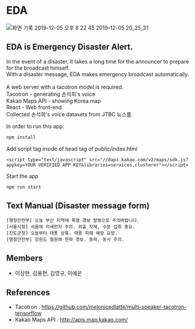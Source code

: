 # EDA
![화면 기록 2019-12-05 오후 8 22 45 2019-12-05 20_25_31](https://user-images.githubusercontent.com/39911797/70231999-c96f2f00-179e-11ea-87ee-19f2eea75388.gif)

## EDA is Emergency Disaster Alert.
In the event of a disaster, it takes a long time for the announcer to prepare for the broadcast himself.<br>
With a disaster message, EDA makes emergency broadcast automatically.<br><br>
A web server with a tacotron model is required.<br>
Tacotron - generating 손석희's voice <br>
Kakao Maps API - showing Korea map <br>
React - Web front-end <br>
Collected 손석희's voice datasets from JTBC 뉴스룸.<br>

In order to run this app:

```js
npm install
```
Add script tag inside of head tag of public/index.html
```
<script type="text/javascript" src="//dapi.kakao.com/v2/maps/sdk.js?appkey=YOUR VERIFIED APP KEY&libraries=services,clusterer"></script>
```
Start the app

```js
npm run start
```

## Text Manual (Disaster message form)
```
[행정안전부] 오늘 부산 지역에 폭염 경보 발령으로 주의바랍니다.
[서울시청] 서울에 미세먼지 주의. 외출 자제, 수분 섭취 중요.
[진도군청] 오늘부터 태풍 상륙. 태풍 피해 예방 요망.
[행정안전부] 강원도 철원에 한파 경보. 동파, 동사 주의.
```
## Members
* 이상현, 김용현, 김영규, 이예은
## References
* Tacotron : https://github.com/melonicedlatte/multi-speaker-tacotron-tensorflow
* Kakao Maps API : http://apis.map.kakao.com/
